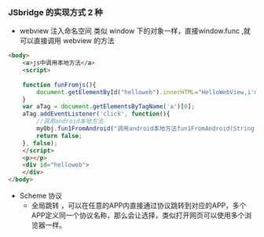 ### JSbridge 的实现方式 2 种
- webview 注入命名空间 类似 window 下的对象一样，直接window.func ,就可以直接调用 webview 的方法
````html
<body>
    <a>js中调用本地方法</a>
    <script>
    
    function funFromjs(){
    	document.getElementById("helloweb").innerHTML="HelloWebView,i'm from js";
    }
    var aTag = document.getElementsByTagName('a')[0];
    aTag.addEventListener('click', function(){
        //调用android本地方法
		myObj.fun1FromAndroid("调用android本地方法fun1FromAndroid(String name)！！");
        return false;
    }, false);
    </script>
    <p></p>
    <div id="helloweb"> 
	</div>
</body>
````
- Scheme 协议  
	- 全局跳转 ，可以在任意的APP内直接通过协议跳转到对应的APP，多个APP定义同一个协议名称，那么会让选择，类似打开网页可以使用多个浏览器一样。